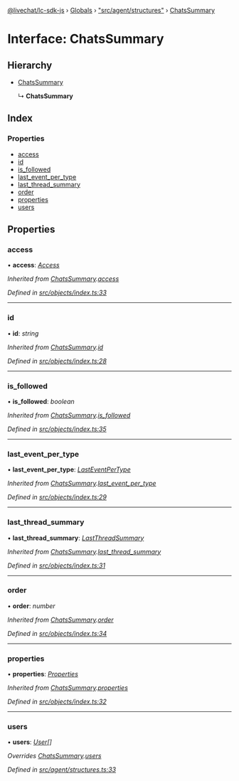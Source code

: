 [@livechat/lc-sdk-js](../README.md) › [Globals](../globals.md) › ["src/agent/structures"](../modules/_src_agent_structures_.md) › [ChatsSummary](_src_agent_structures_.chatssummary.md)

# Interface: ChatsSummary

## Hierarchy

* [ChatsSummary](_src_objects_index_.chatssummary.md)

  ↳ **ChatsSummary**

## Index

### Properties

* [access](_src_agent_structures_.chatssummary.md#access)
* [id](_src_agent_structures_.chatssummary.md#id)
* [is_followed](_src_agent_structures_.chatssummary.md#is_followed)
* [last_event_per_type](_src_agent_structures_.chatssummary.md#last_event_per_type)
* [last_thread_summary](_src_agent_structures_.chatssummary.md#last_thread_summary)
* [order](_src_agent_structures_.chatssummary.md#order)
* [properties](_src_agent_structures_.chatssummary.md#properties)
* [users](_src_agent_structures_.chatssummary.md#users)

## Properties

###  access

• **access**: *[Access](_src_objects_index_.access.md)*

*Inherited from [ChatsSummary](_src_objects_index_.chatssummary.md).[access](_src_objects_index_.chatssummary.md#access)*

*Defined in [src/objects/index.ts:33](https://github.com/livechat/lc-sdk-js/blob/de56f05/src/objects/index.ts#L33)*

___

###  id

• **id**: *string*

*Inherited from [ChatsSummary](_src_objects_index_.chatssummary.md).[id](_src_objects_index_.chatssummary.md#id)*

*Defined in [src/objects/index.ts:28](https://github.com/livechat/lc-sdk-js/blob/de56f05/src/objects/index.ts#L28)*

___

###  is_followed

• **is_followed**: *boolean*

*Inherited from [ChatsSummary](_src_objects_index_.chatssummary.md).[is_followed](_src_objects_index_.chatssummary.md#is_followed)*

*Defined in [src/objects/index.ts:35](https://github.com/livechat/lc-sdk-js/blob/de56f05/src/objects/index.ts#L35)*

___

###  last_event_per_type

• **last_event_per_type**: *[LastEventPerType](_src_objects_index_.lasteventpertype.md)*

*Inherited from [ChatsSummary](_src_objects_index_.chatssummary.md).[last_event_per_type](_src_objects_index_.chatssummary.md#last_event_per_type)*

*Defined in [src/objects/index.ts:29](https://github.com/livechat/lc-sdk-js/blob/de56f05/src/objects/index.ts#L29)*

___

###  last_thread_summary

• **last_thread_summary**: *[LastThreadSummary](_src_objects_index_.lastthreadsummary.md)*

*Inherited from [ChatsSummary](_src_objects_index_.chatssummary.md).[last_thread_summary](_src_objects_index_.chatssummary.md#last_thread_summary)*

*Defined in [src/objects/index.ts:31](https://github.com/livechat/lc-sdk-js/blob/de56f05/src/objects/index.ts#L31)*

___

###  order

• **order**: *number*

*Inherited from [ChatsSummary](_src_objects_index_.chatssummary.md).[order](_src_objects_index_.chatssummary.md#order)*

*Defined in [src/objects/index.ts:34](https://github.com/livechat/lc-sdk-js/blob/de56f05/src/objects/index.ts#L34)*

___

###  properties

• **properties**: *[Properties](_src_objects_index_.properties.md)*

*Inherited from [ChatsSummary](_src_objects_index_.chatssummary.md).[properties](_src_objects_index_.chatssummary.md#properties)*

*Defined in [src/objects/index.ts:32](https://github.com/livechat/lc-sdk-js/blob/de56f05/src/objects/index.ts#L32)*

___

###  users

• **users**: *[User](../modules/_src_agent_structures_.md#user)[]*

*Overrides [ChatsSummary](_src_objects_index_.chatssummary.md).[users](_src_objects_index_.chatssummary.md#users)*

*Defined in [src/agent/structures.ts:33](https://github.com/livechat/lc-sdk-js/blob/de56f05/src/agent/structures.ts#L33)*
